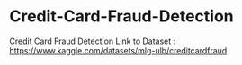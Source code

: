 # Credit-Card-Fraud-Detection
Credit Card Fraud Detection
Link to Dataset : https://www.kaggle.com/datasets/mlg-ulb/creditcardfraud
